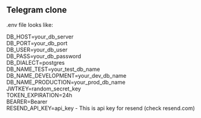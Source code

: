 ## Telegram clone

.env file looks like:

DB_HOST=your_db_server\
DB_PORT=your_db_port\
DB_USER=your_db_user\
DB_PASS=your_db_password\
DB_DIALECT=postgres\
DB_NAME_TEST=your_test_db_name\
DB_NAME_DEVELOPMENT=your_dev_db_name\
DB_NAME_PRODUCTION=your_prod_db_name\
JWTKEY=random_secret_key\
TOKEN_EXPIRATION=24h\
BEARER=Bearer\
RESEND_API_KEY=api_key - This is api key for resend (check resend.com)